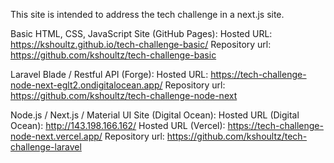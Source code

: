 This site is intended to address the tech challenge in a next.js site.

Basic HTML, CSS, JavaScript Site (GitHub Pages):
Hosted URL: <https://kshoultz.github.io/tech-challenge-basic/>
Repository url: <https://github.com/kshoultz/tech-challenge-basic>

Laravel Blade / Restful API (Forge):
Hosted URL: <https://tech-challenge-node-next-eglt2.ondigitalocean.app/>
Repository url: <https://github.com/kshoultz/tech-challenge-node-next>

Node.js / Next.js / Material UI Site (Digital Ocean):
Hosted URL (Digital Ocean): <http://143.198.166.162/>
Hosted URL (Vercel): <https://tech-challenge-node-next.vercel.app/>
Repository url: <https://github.com/kshoultz/tech-challenge-laravel>
